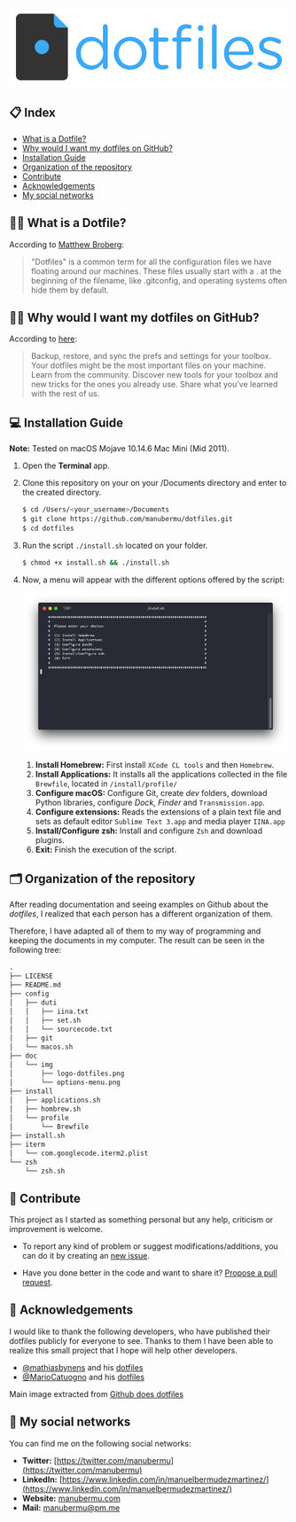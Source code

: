 ![Dotfiles](doc/img/logo-dotfiles.png)

## 📋 Index
- [What is a Dotfile?](#what)
- [Why would I want my dotfiles on GitHub?](#why)
- [Installation Guide](#install)
- [Organization of the repository](#organization)
- [Contribute](#contribute)
- [Acknowledgements](#acknowledgements)
- [My social networks](#social)
 	
## <a name="what"></a>🙋‍♂️ What is a Dotfile?

According to [Matthew Broberg](https://opensource.com/article/19/3/move-your-dotfiles-version-control):

> "Dotfiles" is a common term for all the configuration files we have floating around our machines. These files usually start with a . at the beginning of the filename, like .gitconfig, and operating systems often hide them by default.

## <a name="why"></a>🤷‍♂️ Why would I want my dotfiles on GitHub?

According to [here](https://dotfiles.github.io):

> Backup, restore, and sync the prefs and settings for your toolbox. Your dotfiles might be the most important files on your machine.
Learn from the community. Discover new tools for your toolbox and new tricks for the ones you already use.
Share what you’ve learned with the rest of us.

## <a name="install"></a>💻 Installation Guide

**Note:** Tested on macOS Mojave 10.14.6 Mac Mini (Mid 2011).

1. Open the **Terminal** app.

2. Clone this repository on your on your /Documents directory and enter to the created directory.

	```Bash
	$ cd /Users/<your_username>/Documents
	$ git clone https://github.com/manubermu/dotfiles.git
	$ cd dotfiles
	```

3. Run the script `./install.sh` located on your folder.

	```bash
	$ chmod +x install.sh && ./install.sh
	```
	
4. Now, a menu will appear with the different options offered by the script:

	![Options Menu](doc/img/options-menu.png)
	
	1. **Install Homebrew:** First install `XCode CL tools` and then `Homebrew`.
	2. **Install Applications:** It installs all the applications collected in the file `Brewfile`, located in `/install/profile/`
	3. **Configure macOS:** Configure Git, create _dev_ folders, download Python libraries, configure _Dock_, _Finder_ and `Transmission.app`.
	4. **Configure extensions:** Reads the extensions of a plain text file and sets as default editor `Sublime Text 3.app` and media player `IINA.app`
	5. **Install/Configure zsh:** Install and configure `Zsh` and download plugins.
	6. **Exit:** Finish the execution of the script.

## <a name="organization"></a>🗂 Organization of the repository

After reading documentation and seeing examples on Github about the _dotfiles_, I realized that each person has a different organization of them.

Therefore, I have adapted all of them to my way of programming and keeping the documents in my computer. The result can be seen in the following tree:

```
.
├── LICENSE
├── README.md
├── config
│   ├── duti
│   │   ├── iina.txt
│   │   ├── set.sh
│   │   └── sourcecode.txt
│   ├── git
│   └── macos.sh
├── doc
│   └── img
│       ├── logo-dotfiles.png
│       └── options-menu.png
├── install
│   ├── applications.sh
│   ├── hombrew.sh
│   └── profile
│       └── Brewfile
├── install.sh
├── iterm
│   └── com.googlecode.iterm2.plist
└── zsh
    └── zsh.sh

```
## <a name="contribute"></a>💬 Contribute

This project as I started as something personal but any help, criticism or improvement is welcome.

* To report any kind of problem or suggest modifications/additions, you can do it by creating an [new issue](https://github.com/manubermu/dotfiles/issues).

* Have you done better in the code and want to share it? [Propose a pull request](https://github.com/manubermu/dotfiles/pulls).

## <a name="acknowledgements"></a>👏 Acknowledgements

I would like to thank the following developers, who have published their dotfiles publicly for everyone to see. Thanks to them I have been able to realize this small project that I hope will help other developers.

* [@mathiasbynens](https://github.com/mathiasbynens) and his [dotfiles](https://github.com/mathiasbynens/dotfiles)
* [@MarioCatuogno](https://github.com/MarioCatuogno) and his [dotfiles](https://github.com/MarioCatuogno/Clean-macOS)

Main image extracted from [Github does dotfiles](https://dotfiles.github.io)

## <a name="social"></a>📱 My social networks

You can find me on the following social networks:

* **Twitter:** [https://twitter.com/manubermu](https://twitter.com/manubermu)
* **LinkedIn:** [https://www.linkedin.com/in/manuelbermudezmartinez/](https://www.linkedin.com/in/manuelbermudezmartinez/)
* **Website:** [manubermu.com](https://manubermu.com)
* **Mail:** [manubermu@pm.me](mailto:manubermu@pm.me)
